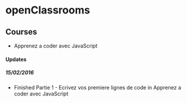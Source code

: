 # openClassrooms

## Courses
- Apprenez a coder avec JavaScript

#### Updates
##### 15/02/2016
- Finished Partie 1 - Ecrivez vos premiere lignes de code in Apprenez a coder avec JavaScript
